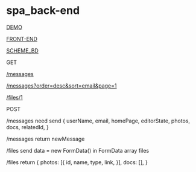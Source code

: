 # spa_back-end

[DEMO](https://spa-back-end-5cn9.onrender.com)

[FRONT-END](https://github.com/M1k1ta/spa_front-end)

[SCHEME_BD](https://www.figma.com/file/xBjjAgeCtjX7x5Kv4mYBNf/Untitled?type=whiteboard&node-id=0%3A1&t=UhbXXTrGos1xJOHf-1)

GET

  [/messages](https://spa-back-end-5cn9.onrender.com/messages)

  [/messages?order=desc&sort=email&page=1](https://spa-back-end-5cn9.onrender.com/messages?order=desc&sort=email&page=1)

  [/files/1](https://spa-back-end-5cn9.onrender.com/files/1)

POST

  /messages need send {
    userName,
    email,
    homePage,
    editorState,
    photos,
    docs,
    relatedId,
  }

  /messages return newMessage

  /files send data = new FormData() in FormData array files
  
  /files return {
    photos: [{
      id,
      name,
      type,
      link,
    }],
    docs: [],
  }
